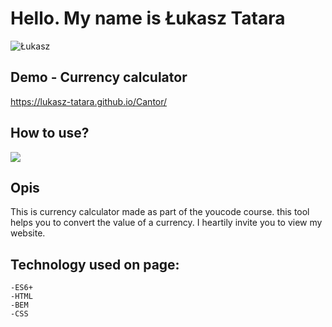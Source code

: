 # Hello. My name is Łukasz Tatara
![Łukasz](https://www.zapisz.net/imagesnew/2021/05/01/055c1395afab26cad288f8495770c95c.jpg)
## Demo - Currency calculator
https://lukasz-tatara.github.io/Cantor/
## How to use?
![](https://www.zapisz.net/imagesnew/2021/05/01/11c05c5fb9ce79ac83d5bc1148fc91b4.gif)

## Opis
This is currency calculator made as part of the youcode course. 
this tool helps you to convert the value of a currency.
I heartily invite you to view my website.

## Technology used on page:
    -ES6+
    -HTML
    -BEM
    -CSS


